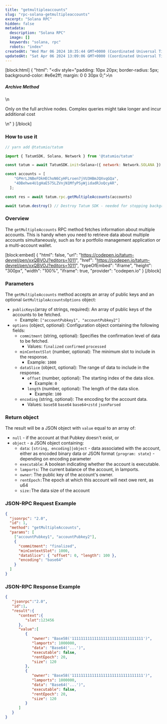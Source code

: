 ```yaml
---
title: "getmultipleaccounts"
slug: "rpc-solana-getmultipleaccounts"
excerpt: "Solana RPC"
hidden: false
metadata: 
  description: "Solana RPC"
  image: []
  keywords: "solana, rpc"
  robots: "index"
createdAt: "Wed Mar 06 2024 10:35:44 GMT+0000 (Coordinated Universal Time)"
updatedAt: "Sat Apr 06 2024 13:09:06 GMT+0000 (Coordinated Universal Time)"
---
```

[block:html]
{
  "html": "<div style=\"padding: 10px 20px; border-radius: 5px; background-color: #e6e2ff; margin: 0 0 30px 0;\">\n  <h5>Archive Method</h5>\n  <p>Only on the full archive nodes. Complex queries might take longer and incur additional cost</p>\n</div>"
}
[/block]


### How to use it



```javascript
// yarn add @tatumio/tatum

import { TatumSDK, Solana, Network } from '@tatumio/tatum'

const tatum = await TatumSDK.init<Solana>({ network: Network.SOLANA })

const accounts = [
    "GPHrLJNBeFDkHEChoN6CyHFLroen7jVU3HBmJQXvqGQa",
    "4DBehwe4U1gHaE575LZVnjN1MfyPSyWjidadRJoQcyAR",
  ];

const res = await tatum.rpc.getMultipleAccounts(accounts)

await tatum.destroy() // Destroy Tatum SDK - needed for stopping background jobs
```



### Overview

The `getMultipleAccounts` RPC method fetches information about multiple accounts. This is handy when you need to retrieve data about multiple accounts simultaneously, such as for a portfolio management application or a multi-account wallet.

[block:embed]
{
  "html": false,
  "url": "https://codepen.io/tatum-devrel/pen/xxQBVOJ?editors=1011",
  "href": "https://codepen.io/tatum-devrel/pen/xxQBVOJ?editors=1011",
  "typeOfEmbed": "iframe",
  "height": "300px",
  "width": "100%",
  "iframe": true,
  "provider": "codepen.io"
}
[/block]

### Parameters

The `getMultipleAccounts` method accepts an array of public keys and an optional `GetMultipleAccountsOptions` object:

- `publicKeys`(array of strings, required): An array of public keys of the accounts to be fetched.
  - Example: `["accountPubkey1", "accountPubkey2"]`
- `options` (object, optional): Configuration object containing the following fields:
  - `commitment` (string, optional): Specifies the confirmation level of data to be fetched.
    - Values: `finalized` `confirmed` `processed`
  - `minContextSlot` (number, optional): The minimum slot to include in the response.
    - Example: `1000`
  - `dataSlice` (object, optional): The range of data to include in the response.
    - `offset` (number, optional): The starting index of the data slice.
      - Example: `0`
    - `length` (number, optional): The length of the data slice.
      - Example: `100`
  - `encoding` (string, optional): The encoding for the account data.
    - Values: `base58` `base64` `base64+zstd` `jsonParsed`

### Return object

The result will be a JSON object with `value` equal to an array of:

- `null` - if the account at that Pubkey doesn't exist, or
- `object` - a JSON object containing:
  - `data`: `[string, encoding]|object` - data associated with the account, either as encoded binary data or JSON format `{program: state}` - depending on encoding parameter
  - `executable`: A boolean indicating whether the account is executable.
  - `lamports`: The current balance of the account, in lamports.
  - `owner`: The public key of the account's owner.
  - `rentEpoch:`The epoch at which this account will next owe rent, as u64
  - `size:`The data size of the account

### JSON-RPC Request Example

```json
{
  "jsonrpc": "2.0",
  "id": 1,
  "method": "getMultipleAccounts",
  "params": [
    ["accountPubkey1", "accountPubkey2"],
    {
      "commitment": "finalized",
      "minContextSlot": 1000,
      "dataSlice": { "offset": 0, "length": 100 },
      "encoding": "base64"
    }
  ]
}
```

### JSON-RPC Response Example

```json
{
   "jsonrpc":"2.0",
   "id":1,
   "result":{
      "context":{
         "slot":123456
      },
      "value":[
         {
            "owner": "Base58('11111111111111111111111111111111')",
            "lamports": 1000000,
            "data": "Base64('...')",
            "executable": false,
            "rentEpoch": 20,
            "size": 120
         },
         {
            "owner": "Base58('11111111111111111111111111111111')",
            "lamports": 1000000,
            "data": "Base64('...')",
            "executable": false,
            "rentEpoch": 20,
            "size": 120
         }
      ]
   }
}
```
